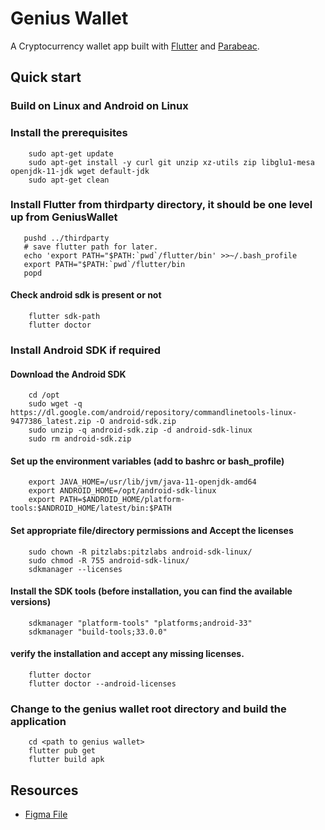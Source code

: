 # Genius Wallet

A Cryptocurrency wallet app built with [Flutter](https://flutter.dev/) and [Parabeac](https://parabeac.com/).

## Quick start

### Build on Linux and Android on Linux

### Install the prerequisites
        
        sudo apt-get update
        sudo apt-get install -y curl git unzip xz-utils zip libglu1-mesa openjdk-11-jdk wget default-jdk
        sudo apt-get clean

### Install Flutter from thirdparty directory, it should be one level up from GeniusWallet

       pushd ../thirdparty
       # save flutter path for later.
       echo 'export PATH="$PATH:`pwd`/flutter/bin' >>~/.bash_profile
       export PATH="$PATH:`pwd`/flutter/bin
       popd
       
#### Check android sdk is present or not
        flutter sdk-path
        flutter doctor

### Install Android SDK if required

#### Download the Android SDK

        cd /opt
        sudo wget -q https://dl.google.com/android/repository/commandlinetools-linux-9477386_latest.zip -O android-sdk.zip
        sudo unzip -q android-sdk.zip -d android-sdk-linux
        sudo rm android-sdk.zip

#### Set up the environment variables (add to bashrc or bash_profile)

        export JAVA_HOME=/usr/lib/jvm/java-11-openjdk-amd64
        export ANDROID_HOME=/opt/android-sdk-linux
        export PATH=$ANDROID_HOME/platform-tools:$ANDROID_HOME/latest/bin:$PATH

#### Set appropriate file/directory permissions and Accept the licenses

        sudo chown -R pitzlabs:pitzlabs android-sdk-linux/
        sudo chmod -R 755 android-sdk-linux/
        sdkmanager --licenses

#### Install the SDK tools (before installation, you can find the available versions)

        sdkmanager "platform-tools" "platforms;android-33"
        sdkmanager "build-tools;33.0.0" 

#### verify the installation and accept any missing licenses.
        
        flutter doctor
        flutter doctor --android-licenses

### Change to the genius wallet root directory and build the application

        cd <path to genius wallet>
        flutter pub get
        flutter build apk 


## Resources
* [Figma File](https://www.figma.com/file/YFBxDHU58kCfKP5TiHXWsz/GNUS-Build?node-id=81%3A1121) 
